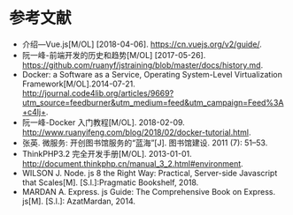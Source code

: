 # 参考文献

- 介绍—Vue.js[M/OL] [2018-04-06]. https://cn.vuejs.org/v2/guide/.
- 阮一峰-前端开发的历史和趋势[M/OL] [2017-05-26]. https://github.com/ruanyf/jstraining/blob/master/docs/history.md.
- Docker: a Software as a Service, Operating System-Level Virtualization Framework[M/OL].2014-07-21. http://journal.code4lib.org/articles/9669?utm_source=feedburner&utm_medium=feed&utm_campaign=Feed%3A+c4lj+.
- 阮一峰-Docker 入门教程[M/OL]. 2018-02-09. http://www.ruanyifeng.com/blog/2018/02/docker-tutorial.html.
- 张英. 微服务: 开创图书馆服务的“蓝海”[J]. 图书馆建设. 2011 (7): 51–53.
- ThinkPHP3.2 完全开发手册[M/OL]. 2013-01-01. http://document.thinkphp.cn/manual_3_2.html#environment.
- WILSON J. Node. js 8 the Right Way: Practical, Server-side Javascript that Scales[M]. [S.l.]:Pragmatic Bookshelf, 2018.
- MARDAN A. Express. js Guide: The Comprehensive Book on Express. js[M]. [S.l.]: AzatMardan, 2014.